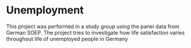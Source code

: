# Unemployment

This project was performed in a study group using the panel data from German SOEP. The project tries to investigate how life satisfaction varies throughout life of unemployed people in Germany
